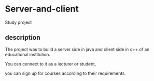 # Server-and-client
Study project

## description
The project was to build a server side in java and client side in c++ of an educational institution.

You can connect to it as a lecturer or student,

you can sign up for courses according to their requirements.
